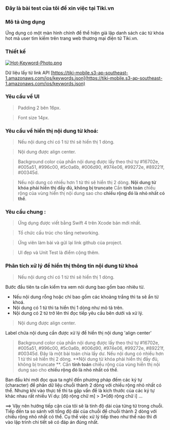 ### Đây là bài test của tôi để xin việc tại Tiki.vn


### Mô tả ứng dụng 
Ứng dụng có một màn hình chính để thể hiện giả lập danh sách các từ khóa hot mà user tìm kiếm trên trang web thương mại điện tử Tiki.vn. 
### Thiết kế
[![Hot-Keyword-Photo.png](https://salt.tikicdn.com/ts/upload/a1/dc/e2/26ea3b652ba6f561491a5c928c5bb62d.png)](https://salt.tikicdn.com/ts/upload/a1/dc/e2/26ea3b652ba6f561491a5c928c5bb62d.png)

Dữ liệu lấy từ link API [https://tiki-mobile.s3-ap-southeast-1.amazonaws.com/ios/keywords.json](https://tiki-mobile.s3-ap-southeast-1.amazonaws.com/ios/keywords.json)

### Yêu cầu về UI

> Padding 2 bên 16px.

> Font size 14px.

### Yêu cầu về hiển thị nội dung từ khoá:

> Nếu nội dung chỉ có 1 từ thì sẽ hiển thị 1 dòng.

> Nội dung được align center.

> Background color của phần nội dung được lấy theo thứ tự  #16702e, #005a51, #996c00, #5c0a6b, #006d90, #974e06, #99272e, #89221f, #00345d.

> Nếu nội dung có nhiều hơn 1 từ thì sẽ hiển thị 2 dòng. **Nội dung từ khóa phải hiển thị đầy đủ, không bị truncate** Cần **tính toán** chiều rộng của vùng hiển thị nội dung sao cho **chiều rộng đó là nhỏ nhất có thể**.

### Yêu cầu chung :

> Ứng dụng được viết bằng Swift 4 trên Xcode bản mới nhất.

> Tổ chức cấu trúc cho tầng networking.

> Ứng viên làm bài và gửi lại link github của project.

> UI đẹp và Unit Test là điểm cộng thêm.


### Phân tích xử lý để hiển thị thông tin nội dung từ khoá

> Nếu nội dung chỉ có 1 từ thì sẽ hiển thị 1 dòng.

  Bước đầu tiên ta cần kiểm tra xem nôi dung bao gồm bao nhiêu từ.

  - Nếu nội dung rỗng hoặc chỉ bao gồm các khoảng trắng thì ta sẽ ẩn từ khoá.
  - Nội dung có 1 từ thì ta hiển thị 1 dòng như mô tả trên.
  - Nội dung có 2 từ trở lên thì đọc tiếp yêu cầu bên dưới và xử lý.
     
> Nội dung được align center.

  Label chứa nội dung cần được xử lý để hiển thị nội dung 'align center'
  
> Background color của phần nội dung được lấy theo thứ tự  #16702e, #005a51, #996c00, #5c0a6b, #006d90, #974e06, #99272e, #89221f, #00345d.
  Đây là một bài toán chia lấy dư.
> Nếu nội dung có nhiều hơn 1 từ thì sẽ hiển thị 2 dòng. **Nội dung từ khóa phải hiển thị đầy đủ, không bị truncate **. Cần **tính toán** chiều rộng của vùng hiển thị nội dung sao cho **chiều rộng đó là nhỏ nhất có thể**.

  Ban đầu khi mới đọc qua ta nghĩ đến phương pháp đếm các ký tự (character) để phân dữ liệu chuỗi thành 2 dòng với chiều rộng nhỏ nhất có thể. Nhưng khi vào thực tế thì ta gặp vấn đề là kích thước của các ký tự khác nhau rất nhiều 
  Ví dụ: [độ rộng chữ m] > 3*[độ rộng chữ i] ...

 ==> Vậy nên hướng tiếp cận của tôi sẽ là tính độ dài của từng từ trong chuỗi. Tiếp đến ta so sánh với tổng độ dài của chuỗi để chuỗi thành 2 dòng với chiều rộng nhỏ nhất có thể. Cụ thể việc xử lý tiếp theo như thế nào thì đi vào lập trình chi tiết sẽ có đáp án đúng nhất.

  
